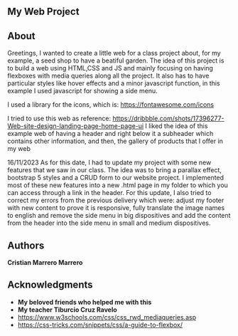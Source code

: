 ## My Web Project 

## About

Greetings, I wanted to create a little web for a class project about, for my example, a seed shop to have a beatiful garden.
The idea of this project is to build a web using HTML,CSS and JS and mainly focusing on having flexboxes with media queries
along all the project. It also has to have particular styles like hover effects and a minor javascript function, in this
example I used javascript for showing a side menu.

I used a library for the icons, which is: https://fontawesome.com/icons

I tried to use this web as reference: https://dribbble.com/shots/17396277-Web-site-design-landing-page-home-page-ui
I liked the idea of this example web of having a header and right below it a subheader which contains other information,
and then, the gallery of products that I offer in my web

16/11/2023
As for this date, I had to update my project with some new features that we saw in our class. The idea was to bring a 
parallax effect, bootstrap 5 styles and a CRUD form to our website project. I implemented most of these new features into 
a new .html page in my folder to which you can access through a link in the header.
For this update, I also tried to correct my errors from the previous delivery which were: adjust my footer with new content
to prove it is responsive, fully translate the image names to english and remove the side menu in big dispositives
and add the content from the header into the side menu in small and medium dispositives.

## Authors

 **Cristian Marrero Marrero** 

## Acknowledgments

  - **My beloved friends who helped me with this**
  - **My teacher Tiburcio Cruz Ravelo**
  - https://www.w3schools.com/css/css_rwd_mediaqueries.asp
  - https://css-tricks.com/snippets/css/a-guide-to-flexbox/
